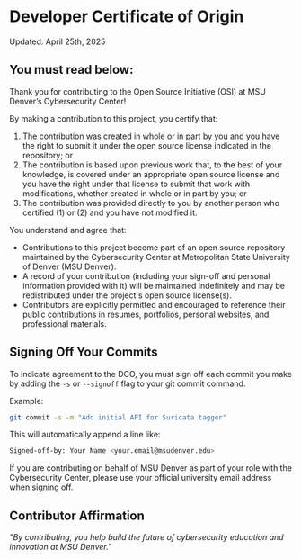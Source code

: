 # Developer Certificate of Origin
Updated: April 25th, 2025

## You must read below:
Thank you for contributing to the Open Source Initiative (OSI) at MSU Denver’s Cybersecurity Center!

By making a contribution to this project, you certify that:

1. The contribution was created in whole or in part by you and you have the right to submit it under the open source license indicated in the repository; or
2. The contribution is based upon previous work that, to the best of your knowledge, is covered under an appropriate open source license and you have the right under that license to submit that work with modifications, whether created in whole or in part by you; or
3. The contribution was provided directly to you by another person who certified (1) or (2) and you have not modified it.

You understand and agree that:

- Contributions to this project become part of an open source repository maintained by the Cybersecurity Center at Metropolitan State University of Denver (MSU Denver).
- A record of your contribution (including your sign-off and personal information provided with it) will be maintained indefinitely and may be redistributed under the project's open source license(s).
- Contributors are explicitly permitted and encouraged to reference their public contributions in resumes, portfolios, personal websites, and professional materials.

## Signing Off Your Commits

To indicate agreement to the DCO, you must sign off each commit you make by adding the ```-s``` or ```--signoff``` flag to your git commit command.

Example:
```zsh
git commit -s -m "Add initial API for Suricata tagger"
```

This will automatically append a line like:
```zsh
Signed-off-by: Your Name <your.email@msudenver.edu>
```

If you are contributing on behalf of MSU Denver as part of your role with the Cybersecurity Center, please use your official university email address when signing off.

## Contributor Affirmation
*"By contributing, you help build the future of cybersecurity education and innovation at MSU Denver."*
